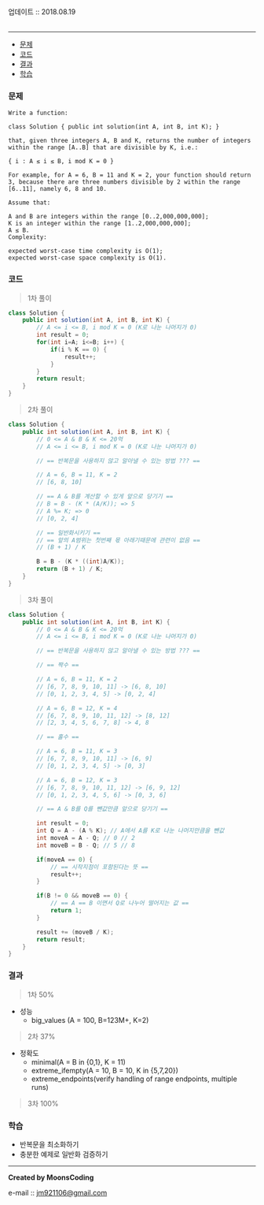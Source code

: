 
<div class="pull-right">  업데이트 :: 2018.08.19 </div><br>

---

<!-- @import "[TOC]" {cmd="toc" depthFrom=1 depthTo=6 orderedList=false} -->
<!-- code_chunk_output -->

* [문제](#문제)
* [코드](#코드)
* [결과](#결과)
* [학습](#학습)

<!-- /code_chunk_output -->

### 문제

```
Write a function:

class Solution { public int solution(int A, int B, int K); }

that, given three integers A, B and K, returns the number of integers within the range [A..B] that are divisible by K, i.e.:

{ i : A ≤ i ≤ B, i mod K = 0 }

For example, for A = 6, B = 11 and K = 2, your function should return 3, because there are three numbers divisible by 2 within the range [6..11], namely 6, 8 and 10.

Assume that:

A and B are integers within the range [0..2,000,000,000];
K is an integer within the range [1..2,000,000,000];
A ≤ B.
Complexity:

expected worst-case time complexity is O(1);
expected worst-case space complexity is O(1).
```


### 코드

> 1차 풀이

```java
class Solution {
    public int solution(int A, int B, int K) {
        // A <= i <= B, i mod K = 0 (K로 나눈 나머지가 0)
        int result = 0;
        for(int i=A; i<=B; i++) {
            if(i % K == 0) {
                result++;   
            }
        }
        return result;
    }
}
```

> 2차 풀이

```java
class Solution {
    public int solution(int A, int B, int K) {
        // 0 <= A & B & K <= 20억
        // A <= i <= B, i mod K = 0 (K로 나눈 나머지가 0)

        // == 반복문을 사용하지 않고 알아낼 수 있는 방법 ??? ==

        // A = 6, B = 11, K = 2
        // [6, 8, 10]

        // == A & B를 계산할 수 있게 앞으로 당기기 ==
        // B = B - (K * (A/K)); => 5
        // A %= K; => 0
        // [0, 2, 4]

        // == 일반화시키기 ==
        // == 앞의 A범위는 첫번째 몫 아래기때문에 관련이 없음 ==
        // (B + 1) / K

        B = B - (K * ((int)A/K));
        return (B + 1) / K;
    }
}
```

> 3차 풀이

```java
class Solution {
    public int solution(int A, int B, int K) {
        // 0 <= A & B & K <= 20억
        // A <= i <= B, i mod K = 0 (K로 나눈 나머지가 0)

        // == 반복문을 사용하지 않고 알아낼 수 있는 방법 ??? ==

        // == 짝수 ==

        // A = 6, B = 11, K = 2
        // [6, 7, 8, 9, 10, 11] -> [6, 8, 10]
        // [0, 1, 2, 3, 4, 5] -> [0, 2, 4]

        // A = 6, B = 12, K = 4
        // [6, 7, 8, 9, 10, 11, 12] -> [8, 12]
        // [2, 3, 4, 5, 6, 7, 8] -> 4, 8

        // == 홀수 ==

        // A = 6, B = 11, K = 3
        // [6, 7, 8, 9, 10, 11] -> [6, 9]
        // [0, 1, 2, 3, 4, 5] -> [0, 3]

        // A = 6, B = 12, K = 3
        // [6, 7, 8, 9, 10, 11, 12] -> [6, 9, 12]
        // [0, 1, 2, 3, 4, 5, 6] -> [0, 3, 6]

        // == A & B를 Q를 뺀값만큼 앞으로 당기기 ==

        int result = 0;
        int Q = A - (A % K); // A에서 A를 K로 나눈 나머지만큼을 뺀값
        int moveA = A - Q; // 0 // 2
        int moveB = B - Q; // 5 // 8

        if(moveA == 0) {
            // == 시작지점이 포함된다는 뜻 ==    
            result++;
        }

        if(B != 0 && moveB == 0) {
            // == A == B 이면서 Q로 나누어 떨어지는 값 ==    
            return 1;
        }

        result += (moveB / K);
        return result;
    }
}
```

### 결과

> 1차 50%

- 성능
  - big_values (A = 100, B=123M+, K=2)

> 2차 37%

- 정확도
  - minimal(A = B in {0,1}, K = 11)
  - extreme_ifempty(A = 10, B = 10, K in {5,7,20})
  - extreme_endpoints(verify handling of range endpoints, multiple runs)

> 3차 100%

### 학습

- 반복문을 최소화하기
- 충분한 예제로 일반화 검증하기

---

**Created by MoonsCoding**

e-mail :: jm921106@gmail.com
